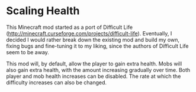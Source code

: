 Scaling Health
===========

This Minecraft mod started as a port of Difficult Life (http://minecraft.curseforge.com/projects/difficult-life). Eventually, I decided I would rather break down the existing mod and build my own, fixing bugs and fine-tuning it to my liking, since the authors of Difficult Life seem to be away.

This mod will, by default, allow the player to gain extra health. Mobs will also gain extra health, with the amount increasing gradually over time. Both player and mob health increases can be disabled. The rate at which the difficulty increases can also be changed.
